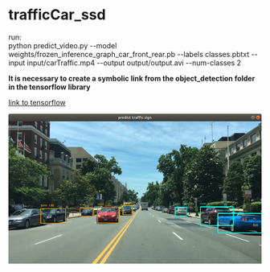 # trafficCar_ssd
run:\
python predict_video.py --model weights/frozen_inference_graph_car_front_rear.pb --labels classes.pbtxt --input input/carTraffic.mp4 --output output/output.avi --num-classes 2

**It is necessary to create a symbolic link from the object_detection folder in the tensorflow library**

[link to tensorflow](https://cutt.ly/Zy40fW1)

![Alt text](readme/carTraffic.png?raw=true "Title")
